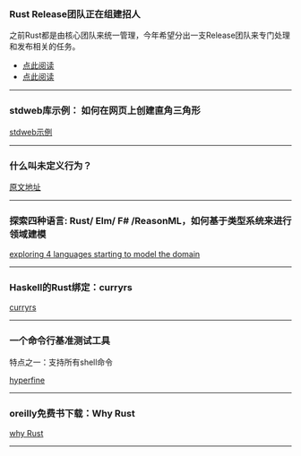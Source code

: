
### Rust Release团队正在组建招人

之前Rust都是由核心团队来统一管理，今年希望分出一支Release团队来专门处理和发布相关的任务。

- [点此阅读](https://internals.rust-lang.org/t/announcement-a-new-release-team-and-new-leadership-for-the-infrastructure-team/6562)
- [点此阅读](https://internals.rust-lang.org/t/announcing-the-release-team/6561)


---

### stdweb库示例： 如何在网页上创建直角三角形

[stdweb示例](https://arkada38.github.io/2018/01/15/stdweb-right-triangle/)

---


###  什么叫未定义行为？

[原文地址](https://vorner.github.io/undefined.html)


---

### 探索四种语言: Rust/ Elm/ F# /ReasonML，如何基于类型系统来进行领域建模

[exploring 4 languages starting to model the domain](http://www.chriskrycho.com/2018/exploring-4-languages-starting-to-model-the-domain.html#fnref1)

---

### Haskell的Rust绑定：curryrs

[curryrs](https://github.com/mgattozzi/curryrs)

---

### 一个命令行基准测试工具

特点之一：支持所有shell命令

[hyperfine](https://github.com/sharkdp/hyperfine)

---

### oreilly免费书下载：Why Rust

[why Rust](http://www.oreilly.com/programming/free/why-rust.csp?intcmp=il-prog-free-product-lgen_why_rust)

---
